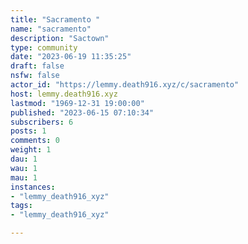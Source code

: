 ```yaml
---
title: "Sacramento " 
name: "sacramento"
description: "Sactown"
type: community
date: "2023-06-19 11:35:25"
draft: false
nsfw: false
actor_id: "https://lemmy.death916.xyz/c/sacramento"
host: lemmy.death916.xyz
lastmod: "1969-12-31 19:00:00"
published: "2023-06-15 07:10:34"
subscribers: 6
posts: 1
comments: 0
weight: 1
dau: 1
wau: 1
mau: 1
instances:
- "lemmy_death916_xyz"
tags: 
- "lemmy_death916_xyz"

---
```

